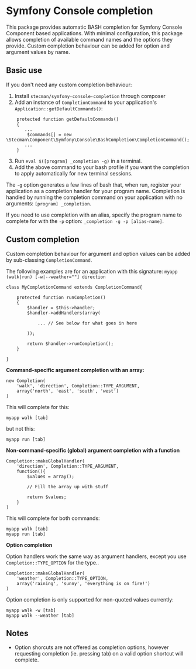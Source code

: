 # Symfony Console completion

This package provides automatic BASH completion for Symfony Console Component based applications. With minimal configuration, this package allows completion of available command names and the options they provide. Custom completion behaviour can be added for option and argument values by name.

## Basic use

If you don't need any custom completion behaviour:

1. Install `stecman/symfony-console-completion` through composer
2. Add an instance of `CompletionCommand` to your application's `Application::getDefaultCommands()`:
```
    protected function getDefaultCommands()
    {
       ...
        $commands[] = new \Stecman\Component\Symfony\Console\BashCompletion\CompletionCommand();
       ...
    }
```

3. Run `eval $([program] _completion -g)` in a terminal.
4. Add the above command to your bash profile if you want the completion to apply automatically for new terminal sessions.

The `-g` option generates a few lines of bash that, when run, register your application as a completion handler for your program name. Completion is handled by running the completion command on your application with no arguments: `[program] _completion`.

If you need to use completion with an alias, specify the program name to complete for with the `-p` option: `_completion -g -p [alias-name]`.

## Custom completion

Custom completion behaviour for argument and option values can be added by sub-classing `CompletionCommand`.

The following examples are for an application with this signature: `myapp (walk|run) [-w|--weather=""] direction`

    class MyCompletionCommand extends CompletionCommand{

        protected function runCompletion()
        {
            $handler = $this->handler;
            $handler->addHandlers(array(

                ... // See below for what goes in here

            ));

            return $handler->runCompletion();
        }

    }


**Command-specific argument completion with an array:**

    new Completion(
        'walk', 'direction', Completion::TYPE_ARGUMENT,
        array('north', 'east', 'south', 'west')
    )

This will complete for this:

    myapp walk [tab]

but not this:

    myapp run [tab]


**Non-command-specific (global) argument completion with a function**

    Completion::makeGlobalHandler(
        'direction', Completion::TYPE_ARGUMENT,
        function(){
            $values = array();

            // Fill the array up with stuff

            return $values;
        }
    )

This will complete for both commands:

    myapp walk [tab]
    myapp run [tab]


**Option completion**

Option handlers work the same way as argument handlers, except you use `Completion::TYPE_OPTION` for the type..

    Completion::makeGlobalHandler(
        'weather', Completion::TYPE_OPTION,
        array('raining', 'sunny', 'everything is on fire!')
    )

Option completion is only supported for non-quoted values currently:

    myapp walk -w [tab]
    myapp walk --weather [tab]

## Notes

* Option shorcuts are not offered as completion options, however requesting completion (ie. pressing tab) on a valid option shortcut will complete.